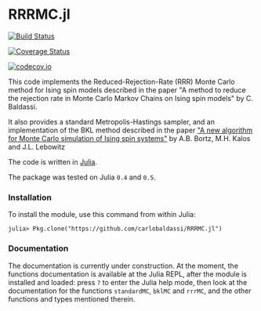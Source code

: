 # RRRMC.jl

[![Build Status](https://travis-ci.org/carlobaldassi/RRRMC.jl.svg?branch=master)](https://travis-ci.org/carlobaldassi/RRRMC.jl)

[![Coverage Status](https://coveralls.io/repos/carlobaldassi/RRRMC.jl/badge.svg?branch=master&service=github)](https://coveralls.io/github/carlobaldassi/RRRMC.jl?branch=master)

[![codecov.io](http://codecov.io/github/carlobaldassi/RRRMC.jl/coverage.svg?branch=master)](http://codecov.io/github/carlobaldassi/RRRMC.jl?branch=master)

This code implements the Reduced-Rejection-Rate (RRR) Monte Carlo method for Ising spin models described in the paper
"A method to reduce the rejection rate in Monte Carlo Markov Chains on Ising spin models" by C. Baldassi.

It also provides a standard Metropolis-Hastings sampler, and an implementation of the BKL method described in the paper
["A new algorithm for Monte Carlo simulation of Ising spin systems"][BKLpaper] by A.B. Bortz, M.H. Kalos and J.L. Lebowitz

The code is written in [Julia].

The package was tested on Julia `0.4` and `0.5`.

### Installation

To install the module, use this command from within Julia:

```
julia> Pkg.clone("https://github.com/carlobaldassi/RRRMC.jl")
```

### Documentation

The documentation is currently under construction. At the moment, the functions documentation is available at the Julia REPL,
after the module is installed and loaded: press `?` to enter the Julia help mode, then look at the documentation for the functions
`standardMC`, `bklMC` and `rrrMC`, and the other functions and types mentioned therein.

[Julia]: http://julialang.org
[BKLpaper]: http://www.sciencedirect.com/science/article/pii/0021999175900601
